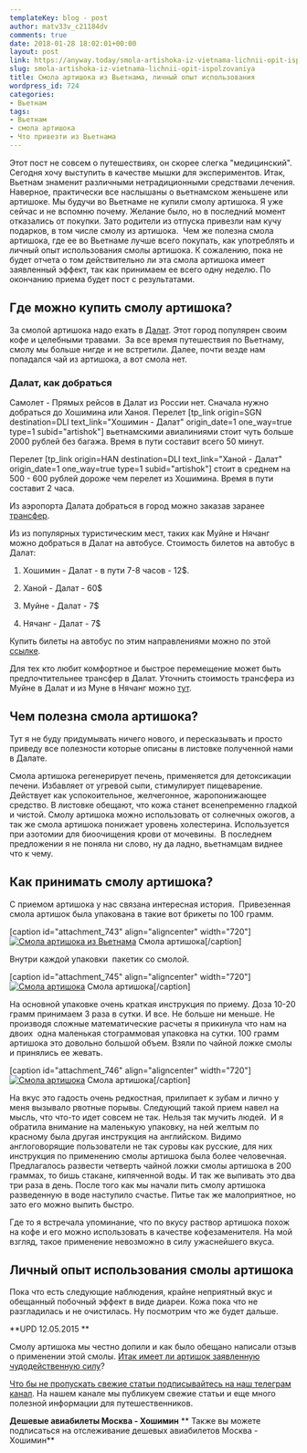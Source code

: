 ```yaml
---
templateKey: blog - post
author: matv33v_c21184dv
comments: true
date: 2018-01-28 18:02:01+00:00
layout: post
link: https://anyway.today/smola-artishoka-iz-vietnama-lichnii-opit-ispolzovaniya/
slug: smola-artishoka-iz-vietnama-lichnii-opit-ispolzovaniya
title: Смола артишока из Вьетнама, личный опыт использования
wordpress_id: 724
categories:
- Вьетнам
tags:
- Вьетнам
- смола артишока
- Что привезти из Вьетнама
---
```


Этот пост не совсем о путешествиях, он скорее слегка "медицинский". Сегодня хочу выступить в качестве мышки для экспериментов. Итак, Вьетнам знаменит различными нетрадиционными средствами лечения. Наверное, практически все наслышаны о вьетнамском женьшене или артишоке. Мы будучи во Вьетнаме не купили смолу артишока. Я уже сейчас и не вспомню почему. Желание было, но в последний момент отказались от покупки. Зато родители из отпуска привезли нам кучу подарков, в том числе смолу из артишока.  Чем же полезна смола артишока, где ее во Вьетнаме лучше всего покупать, как употреблять и личный опыт использования смолы артишока. К сожалению, пока не будет отчета о том действительно ли эта смола артишока имеет заявленный эффект, так как принимаем ее всего одну неделю. По окончанию приема будет пост с результатами.




<!-- more -->





## Где можно купить смолу артишока?




За смолой артишока надо ехать в [Далат](https://anyway.today/chto-privezti-iz-vietn%d0%b0ma-gde-luchshe-pokupat-vietnamskii-kofe/). Этот город популярен своим кофе и целебными травами.  За все время путешествия по Вьетнаму, смолу мы больше нигде и не встретили. Далее, почти везде нам попадался чай из артишока, а вот смола нет.





### Далат, как добраться




Самолет - Прямых рейсов в Далат из России нет. Сначала нужно добраться до Хошимина или Ханоя. Перелет [tp_link origin=SGN destination=DLI text_link="Хошимин - Далат" origin_date=1 one_way=true type=1 subid="artishok"] вьетнамскими авиалиниями стоит чуть больше 2000 рублей без багажа. Время в пути составит всего 50 минут.




Перелет [tp_link origin=HAN destination=DLI text_link="Ханой - Далат" origin_date=1 one_way=true type=1 subid="artishok"] стоит в среднем на 500 - 600 рублей дороже чем перелет из Хошимина. Время в пути составит 2 часа.


Из аэропорта Далата добраться в город можно заказав заранее [трансфер](https://c1.travelpayouts.com/click?shmarker=14510.artishok&promo_id=647&source_type=customlink&type=click&custom_url=https%3A%2F%2Fkiwitaxi.ru%2Fvietnam%2Fda%20lat%2Blien%2Bkhuong%2Bairport-%3Eda%2Blat).

Из из популярных туристическим мест, таких как Муйне и Нячанг можно добраться в Далат на автобусе. Стоимость билетов на автобус в Далат:



 	
  1. Хошимин - Далат - в пути 7-8 часов - 12$.

 	
  2. Ханой - Далат - 60$

 	
  3. Муйне - Далат - 7$

 	
  4. Нячанг - Далат - 7$


Купить билеты на автобус по этим направлениями можно по этой [ссылке](https://c44.travelpayouts.com/click?shmarker=14510.artishok&promo_id=1764&source_type=customlink&type=click&custom_url=https%3A%2F%2F12go.asia%2Fru%2Ftravel%2Fho-chi-minh%2Fdalat-hanh-cafe%3Fdate%3D2018-03-29%26date2%3D).

Для тех кто любит комфортное и быстрое перемещение может быть  предпочтительнее трансфер в Далат. Уточнить стоимость трансфера из Муйне в Далат и из Муне в Нячанг можно [тут](https://c1.travelpayouts.com/click?shmarker=14510.artishok&promo_id=647&source_type=customlink&type=click&custom_url=https%3A%2F%2Fkiwitaxi.ru%2Fvietnam%2Fmui%20ne-%3Eda%2Blat).


## Чем полезна смола артишока?




Тут я не буду придумывать ничего нового, и пересказывать и просто приведу все полезности которые описаны в листовке полученной нами в Далате.




Смола артишока регенерирует печень, применяется для детоксикации печени. Избавляет от угревой сыпи, стимулирует пищеварение. Действует как успокоительное, желчегонное, жаропонижающее средство. В листовке обещают, что кожа станет всенепременно гладкой и чистой. Смолу артишока можно использовать от солнечных ожогов, а так же смола артишока понижает уровень холестерина. Используется при азотомии для биоочищения крови от мочевины.  В последнем предложении я не поняла ни слово, ну да ладно, вьетнамцам виднее что к чему.





## Как принимать смолу артишока?




С приемом артишока у нас связана интересная история.  Привезенная смола артишок была упакована в такие вот брикеты по 100 грамм.




[caption id="attachment_743" align="aligncenter" width="720"][![Смола артишока из Вьетнама](http://anyway.today/wp-content/uploads/2015/03/IMG_7220.jpg)](http://anyway.today/wp-content/uploads/2015/03/IMG_7220.jpg) Смола артишока[/caption]


Внутри каждой упаковки  пакетик со смолой.




[caption id="attachment_745" align="aligncenter" width="720"][![Смола артишока](http://anyway.today/wp-content/uploads/2015/03/IMG_7223.jpg)](http://anyway.today/wp-content/uploads/2015/03/IMG_7223.jpg) Смола артишока[/caption]


На основной упаковке очень краткая инструкция по приему. Доза 10-20 грамм принимаем 3 раза в сутки. И все. Не больше ни меньше. Не производя сложные математические расчеты я прикинула что нам на двоих  одна маленькая стограммовая упаковка на сутки. 100 грамм артишока это довольно большой объем. Взяли по чайной ложке смолы и принялись ее жевать.




[caption id="attachment_746" align="aligncenter" width="720"][![Смола артишока](http://anyway.today/wp-content/uploads/2015/03/IMG_7225.jpg)](http://anyway.today/wp-content/uploads/2015/03/IMG_7225.jpg) Смола артишока[/caption]


На вкус это гадость очень редкостная, прилипает к зубам и лично у меня вызывало рвотные порывы. Следующий такой прием навел на мысль, что что-то идет совсем не так. Нельзя так мучить людей.  И я обратила внимание на маленькую упаковку, на ней желтым по красному была другая инструкция на английском. Видимо англоговорящие пользователи не так суровы как русские, для них инструкция по применению смолы артишока была более человечная. Предлагалось развести четверть чайной ложки смолы артишока в 200 граммах, то бишь стакане, кипяченной воды. И так же выпивать это два три раза в день. После того как мы начали пить смолу артишока разведенную в воде наступило счастье. Питье так же малоприятное, но зато его можно выпить быстро.




Где то я встречала упоминание, что по вкусу раствор артишока похож на кофе и его можно использовать в качестве кофезаменителя. На мой взгляд, такое применение невозможно в силу ужаснейшего вкуса.





## Личный опыт использования смолы артишока




Пока что есть следующие наблюдения, крайне неприятный вкус и обещанный побочный эффект в виде диареи. Кожа пока что не разгладилась и не очистилась. Ну посмотрим что же будет дальше.




**UPD 12.05.2015 **




Смолу артишока мы честно допили и как было обещано написали отзыв о применении этой смолы. [Итак имеет ли артишок заявленную чудодейственную силу](http://anyway.today/otziv-ob-ispolzovanii-smoli-artishoka/)?




[Что бы не пропускать свежие статьи подписывайтесь на наш телеграм канал](https://t.me/anyway_today). На нашем канале мы публикуем свежие статьи и еще много полезной информации для путешественников.


**Дешевые авиабилеты Москва - Хошимин**
** Также вы можете подписаться на отслеживание дешевых авиабилетов Москва - Хошимин**
